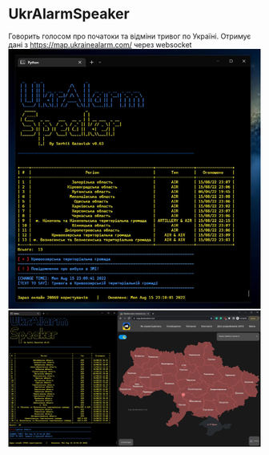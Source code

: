 # UkrAlarmSpeaker 
Говорить голосом про початоки та відміни тривог по Україні.
Отримує дані з https://map.ukrainealarm.com/ через websocket
<img src="A1.jpg">
<img src="A2.jpg">
